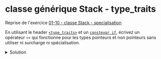 # classe générique Stack -  type_traits

Reprise de l'exercice [01-10 - classe Stack - specialisation](01-10%20-%20classe%20Stack%20-%20specialisation.md)

En utilisant le header [`<type_traits>`](https://cplusplus.com/reference/type_traits/) et un [`constexpr if`](https://en.cppreference.com/w/cpp/language/if#Constexpr_if),
écrivez un opérateur `<<` qui fonctionne pour les types pointeurs et non pointeurs sans utiliser ni surcharge 
ni spécialisation. 

<details>
<summary>Solution</summary>

~~~cpp
#include <type_traits>   // std::is_pointer

template <typename T, size_t n>
std::ostream& operator<< (std::ostream& os, const Stack<T, n>& s) {
   for (size_t i = 0; i < s.index; ++i) {
      if constexpr (std::is_pointer<T>::value)
         os << "[" << i << "] " << *s.data[i] << '\n';
      else
         os << "[" << i << "] " << s.data[i] << '\n';
   }
   return os;
}
~~~

Notons qu'il est indispensable ici d'utiliser `if constexpr`. 

Si on oublie le `constexpr`, le code  ne compile pas pour les types T qui ne disposent pas de l'opérateur `*` unaire, i.e. pour les  types qui en sont pas des pointeurs ou des itérateurs. 

Avec `constexpr`, la branche qui n'est pas exécutée n'est pas non plus compilée.

### Tous les fichiers ...

<details>
<summary>main.cpp</summary>

~~~cpp
#include <iostream>

#include "Stack.h"

using namespace std;

int main() {

   const vector data = {0, 1, 2, 3, 4, 5};

   // int
   Stack<int, 10> s1;
   for (int i : data) {
      s1.push(i);
   }
   cout << s1 << endl;

   // const int*
   Stack<const int*, 10> s2;
   for (const int& i : data) {
      s2.push(&i);
   }
   cout << string(s2) << endl;
}
~~~

</details>

<details>
<summary>Stack.h</summary>

~~~cpp
#ifndef STACK_H
#define STACK_H

#include <array>
#include <string>

//- Pré-déclarations --------------------------------------
template <typename T, size_t n> class Stack;
template <typename T, size_t n> std::ostream& operator<< (std::ostream& os, const Stack<T, n>& s);
template <typename T, size_t n> bool operator == (const Stack<T, n>& lhs, const Stack<T, n>& rhs);

//--class Stack --------------------------------------------

template <typename T, size_t n = 100>
class Stack {

   friend std::ostream& operator << <>(std::ostream& os, const Stack& s);
   friend bool operator == <>(const Stack& lhs, const Stack& rhs);

public:
   Stack() : index{}, data{} {}
   // Constructeur de copie pas nécessaire. la version par défaut suffit

   // méthodes définies dans Stack_Impl.h
   void push(const T& v);
   void pop();
   const T& top() const;

   // méthodes triviales définies en ligne
   bool full() const { return index == n; }
   bool empty() const { return index == 0; }
   size_t size() const { return index; }
   size_t capacity() const { return n; }

   // conversion explicite Stack -> string
   explicit operator std::string() const;

private:
   size_t index;
   std::array<T, n> data;
};

#include "Stack_Impl.h"

#endif //STACK_H
~~~

</details>

<details>
<summary>Stack_Impl.h</summary>

~~~cpp
#ifndef STACK_IMPL_H
#define STACK_IMPL_H

#include <ostream>
#include <sstream>
#include <type_traits>
#include "Stack.h"

//-- friends ----------------------------------------------

template <typename T, size_t n>
std::ostream& operator<< (std::ostream& os, const Stack<T, n>& s) {
   for (size_t i = 0; i < s.index; ++i) {
      if constexpr (std::is_pointer<T>::value)
         os << "[" << i << "] " << *s.data[i] << '\n';
      else
         os << "[" << i << "] " << s.data[i] << '\n';
   }
   return os;
}

template <typename T, size_t n>
bool operator == (const Stack<T, n>& lhs, const Stack<T, n>& rhs) {
   // deux piles sont égales si elles contiennent le même nombre d'éléments
   // et que ces éléments sont égaux. Le contenu de data à partir de
   // l'indice index n'a pas d'importance.

   return lhs.index == rhs.index and
          std::equal(lhs.data.begin(), lhs.data.begin() + lhs.index, rhs.data.begin());
}

//- class Stack -------------------------------------------

template <typename T, size_t n>
void Stack<T, n>::push(const T& v) {
   data.at(index++) = v;
}

template <typename T, size_t n>
void Stack<T, n>::pop() {
   data.at(--index);
   // Note : accès à data uniquement pour lever une exception
   // en cas de pop() sur une stack vide. sinon --index suffit
}

template <typename T, size_t n>
const T& Stack<T, n>::top() const {
   return data.at(index - 1);
}

template <typename T, size_t n>
Stack<T, n>::operator std::string() const {
   return (std::stringstream() << *this).str();
}

#endif //STACK_IMPL_H
~~~

</details>

</details>

